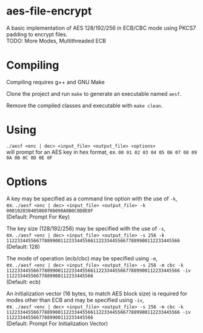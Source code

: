# aes-file-encrypt

A basic implementation of AES 128/192/256 in ECB/CBC mode using PKCS7 padding to encrypt files.\
TODO: More Modes, Multithreaded ECB

# Compiling

Compiling requires g++ and GNU Make

Clone the project and run `make` to generate an executable named `aesf`.

Remove the compiled classes and executable with `make clean`.

# Using

`./aesf <enc | dec> <input_file> <output_file> <options>`\
will prompt for an AES key in hex format, ex. `00 01 02 03 04 05 06 07 08 09 0A 0B 0C 0D 0E 0F`

# Options

A key may be specified as a command line option with the use of `-k`,\
ex. `./aesf <enc | dec> <input_file> <output_file> -k 000102030405060708090A0B0C0D0E0F`\
(Default: Prompt For Key)

The key size (128/192/256) may be specified with the use of `-s`,\
ex. `./aesf <enc | dec> <input_file> <output_file> -s 256 -k 1122334455667788990011223344556611223344556677889900112233445566`\
(Default: 128)

The mode of operation (ecb/cbc) may be specified using `-m`,\
ex. `./aesf <enc | dec> <input_file> <output_file> -s 256 -m cbc -k 1122334455667788990011223344556611223344556677889900112233445566 -iv 11223344556677889900112233445566`\
(Default: ecb)

An initialization vector (16 bytes, to match AES block size) is required for modes other than ECB and may be specified using `-iv`,\
ex. `./aesf <enc | dec> <input_file> <output_file> -s 256 -m cbc -k 1122334455667788990011223344556611223344556677889900112233445566 -iv 11223344556677889900112233445566`\
(Default: Prompt For Initialization Vector)
